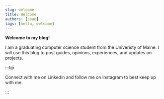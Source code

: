```yaml
---
slug: welcome
title: Welcome
authors: [sean]
tags: [hello, welcome]
---
```






**Welcome to my blog!**

I am a graduating computer science student from the Univeristy of Maine. I will use this blog to post guides, opinions, experiences, and updates on projects. 


:::tip

Connect with me on Linkedin and follow me on Instagram to best keep up with me.


:::
